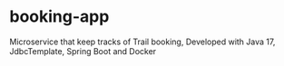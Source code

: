 # booking-app
Microservice that keep tracks of Trail booking, Developed with Java 17, JdbcTemplate, Spring Boot and Docker 
